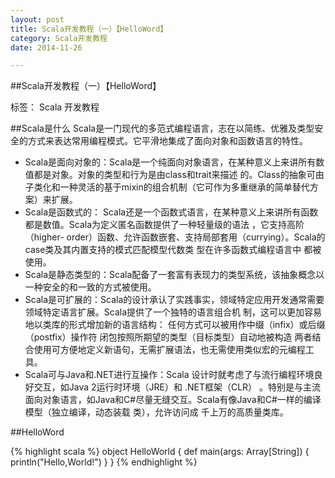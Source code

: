 ```yaml
---
layout: post
title: Scala开发教程（一）【HelloWord】
category: Scala开发教程
date: 2014-11-26

---
```


##Scala开发教程（一）【HelloWord】

标签： Scala 开发教程

##Scala是什么
Scala是一门现代的多范式编程语言，志在以简练、优雅及类型安全的方式来表达常用编程模式。它平滑地集成了面向对象和函数语言的特性。

<!-- more -->

>
- Scala是面向对象的：Scala是一个纯面向对象语言，在某种意义上来讲所有数值都是对象。对象的类型和行为是由class和trait来描述
的。Class的抽象可由子类化和一种灵活的基于mixin的组合机制（它可作为多重继承的简单替代方案）来扩展。
- Scala是函数式的： Scala还是一个函数式语言，在某种意义上来讲所有函数都是数值。Scala为定义匿名函数提供了一种轻量级的语法
，它支持高阶（higher- order）函数、允许函数嵌套、支持局部套用（currying）。Scala的case类及其内置支持的模式匹配模型代数类
型在许多函数式编程语言中 都被使用。
- Scala是静态类型的：Scala配备了一套富有表现力的类型系统，该抽象概念以一种安全的和一致的方式被使用。
- Scala是可扩展的：Scala的设计承认了实践事实，领域特定应用开发通常需要领域特定语言扩展。Scala提供了一个独特的语言组合机
制，这可以更加容易地以类库的形式增加新的语言结构：
  任何方式可以被用作中缀（infix）或后缀（postfix）操作符
  闭包按照所期望的类型（目标类型）自动地被构造
  两者结合使用可方便地定义新语句，无需扩展语法，也无需使用类似宏的元编程工具。
- Scala可与Java和.NET进行互操作：Scala 设计时就考虑了与流行编程环境良好交互，如Java 2运行时环境（JRE）和 .NET框架（CLR）
。特别是与主流面向对象语言，如Java和C#尽量无缝交互。Scala有像Java和C#一样的编译模型（独立编译，动态装载 类），允许访问成
千上万的高质量类库。

##HelloWord

{% highlight scala %}
object HelloWorld {
    def main(args: Array[String]) {
        println("Hello,World!")
    }
}
{% endhighlight %}

















